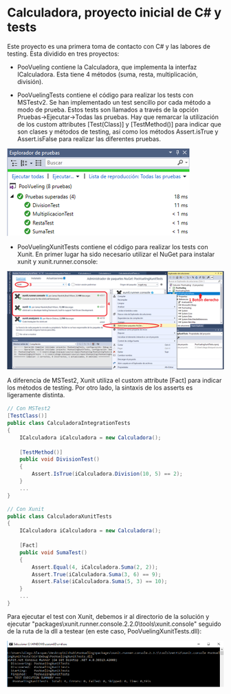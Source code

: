 # Calculadora, proyecto inicial de C# y tests

Este proyecto es una primera toma de contacto con C# y las labores de testing. Esta dividido en tres proyectos:

* PooVueling contiene la Calculadora, que implementa la interfaz ICalculadora. Esta tiene 4 métodos (suma, resta, multiplicación, división).

* PooVuelingTests contiene el código para realizar los tests con MSTestv2. Se han implementado un test sencillo por cada método a modo de prueba. Estos tests son llamados a través de la opción Pruebas->Ejecutar->Todas las pruebas. Hay que remarcar la utilización de los custom attributes [Test(Class)] y [TestMethod()] para indicar que son clases y métodos de testing, así como los métodos Assert.isTrue y Assert.isFalse para realizar las diferentes pruebas.

![](Imagenes/cap1.png?raw=true "Resultado positivo de los tests")

* PooVuelingXunitTests contiene el código para realizar los tests con Xunit. En primer lugar ha sido necesario utilizar el NuGet para instalar xunit y xunit.runner.console:

![](Imagenes/cap2.png?raw=true "Instalación de Xunit con NuGet")

A diferencia de MSTest2, Xunit utiliza el custom attribute [Fact] para indicar los métodos de testing. Por otro lado, la sintaxis de los asserts es ligeramente distinta. 

```C#
// Con MSTest2
[TestClass()]
public class CalculadoraIntegrationTests
{
    ICalculadora iCalculadora = new Calculadora();

    [TestMethod()]
    public void DivisionTest()
    {
        Assert.IsTrue(iCalculadora.Division(10, 5) == 2);
    }
    ...
}
```

```C#
// Con Xunit
public class CalculadoraXunitTests
{
    ICalculadora iCalculadora = new Calculadora();

    [Fact]
    public void SumaTest()
    {
        Assert.Equal(4, iCalculadora.Suma(2, 2));
        Assert.True(iCalculadora.Suma(3, 6) == 9);
        Assert.False(iCalculadora.Suma(5, 3) == 10);
    }
    ...
}
```

Para ejecutar el test con Xunit, debemos ir al directorio de la solución y ejecutar "packages\xunit.runner.console.2.2.0\tools\xunit.console" seguido de la ruta de la dll a testear (en este caso, PooVuelingXunitTests.dll):

![](Imagenes/cap3.png?raw=true "Test con Xunit")